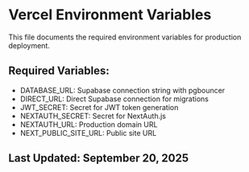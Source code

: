 # Vercel Environment Variables

This file documents the required environment variables for production deployment.

## Required Variables:
- DATABASE_URL: Supabase connection string with pgbouncer
- DIRECT_URL: Direct Supabase connection for migrations
- JWT_SECRET: Secret for JWT token generation
- NEXTAUTH_SECRET: Secret for NextAuth.js
- NEXTAUTH_URL: Production domain URL
- NEXT_PUBLIC_SITE_URL: Public site URL

## Last Updated: September 20, 2025